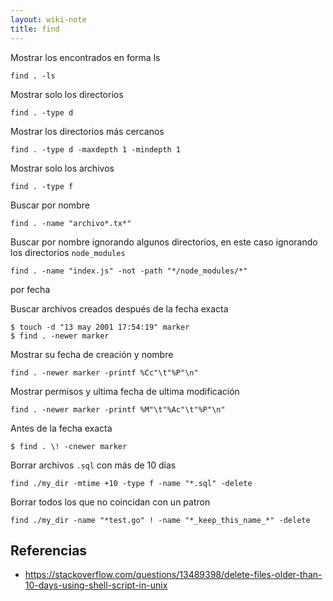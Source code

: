```yaml
---
layout: wiki-note
title: find
---
```


Mostrar los encontrados en forma ls

    find . -ls

Mostrar solo los directorios

    find . -type d

Mostrar los directorios más cercanos

    find . -type d -maxdepth 1 -mindepth 1

Mostrar solo los archivos

    find . -type f

Buscar por nombre

    find . -name "archivo*.tx*"

Buscar por nombre ignorando algunos directorios, en este caso ignorando los directorios `node_modules`

    find . -name "index.js" -not -path "*/node_modules/*"

por fecha

Buscar archivos creados después de la fecha exacta

    $ touch -d "13 may 2001 17:54:19" marker
    $ find . -newer marker

Mostrar su fecha de creación y nombre

    find . -newer marker -printf %Cc"\t"%P"\n"

Mostrar permisos y ultima fecha de ultima modificación

    find . -newer marker -printf %M"\t"%Ac"\t"%P"\n"

Antes de la fecha exacta

    $ find . \! -cnewer marker

Borrar archivos `.sql` con más de 10 días

    find ./my_dir -mtime +10 -type f -name "*.sql" -delete

Borrar todos los que no coincidan con un patron

    find ./my_dir -name "*test.go" ! -name "*_keep_this_name_*" -delete

## Referencias

-   https://stackoverflow.com/questions/13489398/delete-files-older-than-10-days-using-shell-script-in-unix
